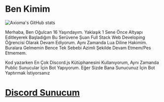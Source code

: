 Ben Kimim
===================
![Axioma's GitHub stats](https://github-readme-stats.vercel.app/api?username=Axioma04&show_icons=true&theme=radical)

 Merhaba, Ben Oğulcan 16 Yaşındayım. Yaklaşık 1 Sene Önce Altyapı Editleyerek Başladığım Bu Serüvene Şuan Full Stack Web Developing Öğrencisi Olarak Devam Ediyorum. 
 Aynı Zamanda Lua Diline Hakimim.
 Buralara Gelmemin Bence Tek Sebebi Azimli Şekilde Devam Etmem/Pes Etmemem. 

 Kod yazarken En Çok Discord.js Kütüphanesini Kullanıyorum, Aynı Zamanda Public Sunucular İçin Bot Yapıyorum. Eğer Sizde Bana Sunucunuz İçin Bot Yaptırmak İstiyorsanız 
# [Discord Sunucum](https://discord.gg/emyrX3TRQX)

